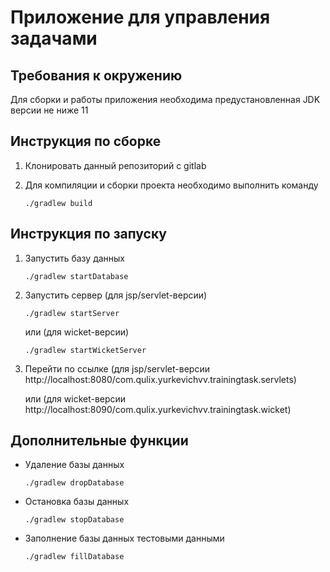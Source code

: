 # Приложение для управления задачами

## Требования к окружению
Для сборки и работы приложения необходима предустановленная JDK версии не ниже 11

## Инструкция по сборке 
1. Клонировать данный репозиторий с gitlab

2. Для компиляции и сборки проекта необходимо выполнить команду

     `./gradlew build` 

## Инструкция по запуску
1. Запустить базу данных 

     `./gradlew startDatabase`

2. Запустить сервер (для jsp/servlet-версии)

   `./gradlew startServer`

    или (для wicket-версии)

   `./gradlew startWicketServer`

3. Перейти по ссылке (для jsp/servlet-версии http://localhost:8080/com.qulix.yurkevichvv.trainingtask.servlets)

    или (для wicket-версии http://localhost:8090/com.qulix.yurkevichvv.trainingtask.wicket) 

## Дополнительные функции
- Удаление базы данных 

   `./gradlew dropDatabase`

- Остановка базы данных

   `./gradlew stopDatabase`

- Заполнение базы данных тестовыми данными 

   `./gradlew fillDatabase`
